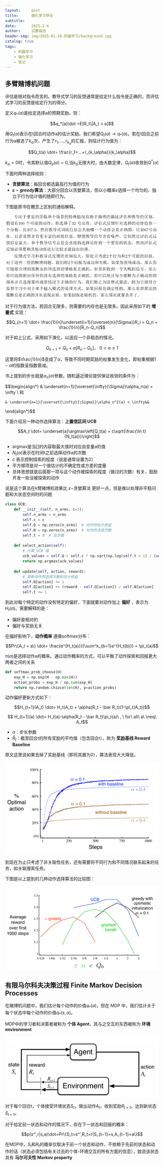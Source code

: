 ```yaml
---
layout:     post
title:      强化学习导论
subtitle:   
date:       2025-2-6
author:     试墨临池
header-img: img/2025-01-26-机器学习/background.jpg
catalog: true
tags:
    - 机器学习
    - 强化学习
    - 笔记
---
```


## 多臂赌博机问题

评估是相对指令而言的。教导式学习的反馈通常是给定什么指令是正确的，而评估式学习的反馈是给定行为的得分。

定义$q_*(a)$是给定选择a的预期奖励。则：

$$q_*(a)\dot =E[R_t\|A_t = a]$$

用$Q_t(a)$表示在t回合时动作a的估计奖励。我们希望$Q_t(a)\rightarrow q_*(a)$。若在t回合之前行为a被选了$k_\alpha$次，产生了$r_1,...,r_{k_\alpha}$的汇报，则估计行为值为：

$$Q_t(a) \dot= \frac{r_1+...+r_{k_\alpha}}{k_\alpha}$$

$k_\alpha = 0$时，令其默认值$Q_0(a) = 0$,当$k_\alpha$无限大时，由大数定律，$Q_t(a)$收敛到$Q^*(a)$

下面时两种选择规则：

+ **贪婪算法**：每回合都选最高行为值的行为
+ **$\varepsilon-greedy$算法**：大部分回合以贪婪算法，但以小概率$\varepsilon$选择一个均匀的、独立于行为估计值的随即行为。

下图是原书在概念上区别的通俗解释。

![](https://raw.githubusercontent.com/shimolinchi/shimolinchi.github.io/master/img/2025-01-26-机器学习/20.png)

对于行为值方法，若回合无限多，则需要的内存也是无限多。因此采用如下的 **增量式** 实现：

$$Q_{n+1} \dot= \frac{1}{n}\underset{i=1}{\overset{n}{\Sigma}}R_i = Q_n + \frac{1}{n}[R_n-Q_n]$$

对于如上公式，采用如下演化，以适应一个非稳态的情况。

$$Q_{n+1} = Q_n + \alpha[R_n-Q_n]，\ 0<\alpha\leq1 $$

这里将$\frac{1}{n}$变成了$\alpha$，导致不同时期奖励的权重发生变化，即权重根据$1-\alpha$的指数呈指数衰减。

书上提到的步长就是$\alpha_n(a)$参数。随机逼近理论提供保证收敛的条件为：

$$\begin{align*}
    & \underset{n=1}{\overset{\infty}{\Sigma}}\alpha_n(a) = \infty \ 和

    & \underset{n=1}{\overset{\infty}{\Sigma}}\alpha_n^2(a) < \infty&& 
\end{align*}$$

下面介绍另一种动作选择算法：**上置信区间 UCB**

$$A_t \dot= \underset{a}\argmax\left[Q_t(a) + c\sqrt{\frac{\ln t}{N_t(a)}}\right]$$

+ argmax是当[]的内容取最大值时对应自变量a的值
+ $N_t(a)$表示在时间t之前选择动作a的次数
+ c 表示控制探索的程度（说是通常设置为2）
+ 平方根项是对一个值估计的不确定性或方差的度量
+ 总体思想就是后面那一项与这个动作被探索的程度（做过的次数）有关，鼓励开发一些没被探索的动作

说是这个算法在k臂赌博机效果比 $\varepsilon-$贪婪算法 更好一点，但是难以处理非平稳问题和大状态空间时的问题

```py
class UCB:
    def __init__(self, n_arms, c=2):
        self.n_arms = n_arms
        self.c = c
        self.Q = np.zeros(n_arms)  # 动作的估计收益
        self.N = np.zeros(n_arms)  # 动作的选择次数
        self.t = 0  # 总步数

    def select_action(self):
        # 计算 UCB 值
        ucb_values = self.Q + self.c * np.sqrt(np.log(self.t + 1) / (self.N + 1e-5))
        return np.argmax(ucb_values)

    def update(self, action, reward):
        # 更新动作的选择次数和估计收益
        self.N[action] += 1
        self.Q[action] += (reward - self.Q[action]) / self.N[action]
        self.t += 1
```

到此对每个特定的动作没有特定的偏好，下面就要对动作加上 **偏好** ，表示为$H_t(a)$。需要解释的是：

+ 偏好是相对的
+ 偏好与奖励无关

在偏好影响下，**动作概率** 遵循softmax分布：

$$Pr\{A_t = a\} \dot= \frac{e^{H_t(a)}}{\sum^k_{b=1}e^{H_t(b)}} = \pi_t(a)$$

$\pi(a)$是选择动作a的概率。通过动作概率的方式，可以平衡了动作探索和回报更大两者之间的关系

```py
def softmax_prob_choose(H)
    exp_H = np.exp(H - np.max(H))
    action_probs = exp_H / np.sum(exp_H)
    return np.random.chioce(len(H), p=action_probs)
```

动作偏好更新方式如下：

$$H_{t+1}(A_t) \dot= H_t(A_t) + \alpha(R_t - \bar R_t)(1-\pi_t(A_t))$$

$$ H_{t+1}(a) \dot= H_t(a)-\alpha(R_t - \bar R_t)\pi_t(a)\ , \ for\ all\ a\ \neq\ A_t$$

+ $\alpha$：步长参数
+ $\bar R_t$：截至回合t的所有奖励的平均值（包含回合t）。称为 **奖励基线 Reward Baseline**

原文这里说如果去掉了奖励基线（即将其置为0），算法表现大大降低。

![](https://raw.githubusercontent.com/shimolinchi/shimolinchi.github.io/master/img/2025-01-26-机器学习/21.png)

到现在为止只考虑了非关联性任务，还有需要将不同行为和不同情况联系起来的任务，如关联搜索任务。

下图是以上提到的几种动作选择算法的比较图：

![](https://raw.githubusercontent.com/shimolinchi/shimolinchi.github.io/master/img/2025-01-26-机器学习/22.png)

## 有限马尔科夫决策过程  Finite Markov Decision Processes

在赌博机问题中，我们估计每个动作的价值$q_*(a)$，但在 MDP 中，我们估计关于每个状态中每个动作的价值$q_*(s,a)$。

MDP中的学习者和决策者被称为 **个体 Agent**，其与之交互的东西被称为 **环境 environment**

![MDP中的个体-环境交互](https://raw.githubusercontent.com/shimolinchi/shimolinchi.github.io/master/img/2025-01-26-机器学习/23.png)

对于每个回合t，个体接受环境状态$S_t$，做出动作$A_t$，收到奖励$R_{t+1}$，达到新状态$S_{t+1}$。

对于给定前一状态和动作的情况下，存在下一状态和回报的概率：

$$p(s^′,r|s,a)\dot=Pr\{S_t=s^′,R_t=r|S_{t−1}=s,A_{t−1}=a\}$$

在MDP中，$S_t$和$R_t$的概率仅取决于前一个状态和动作，不依赖于先前的状态和动作的话（状态必须包括有关过去的个体-环境交互的所有方面的信息），就说该状态具有 **马尔可夫性 Markov property**